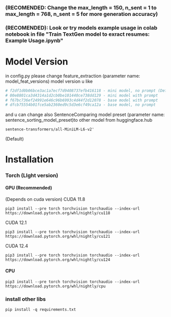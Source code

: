 ### (RECOMENDED: Change the max_length = 150, n_sent = 1 to  max_length = 768, n_sent = 5 for more generation accuracy) 
### (RECOMENDED): Look or try models example usage in colab notebook in file "Train TextGen model to exract resumes: Example Usage.ipynb" 

# Model Version 

in config.py please change feature_extraction (parameter name: model_feat_versions) model version u like 

```python
# f2df1d0b06bce3ac1a7ecf7d9408737efb416118 - mini model, no prompt (Default)
# 00e8801ca3d4314a1d2cb0be101440ce738dd129 - mini model with prompt 
# f67bc736ef24991e646c96b6993c4d44f2d12078 - base model with prompt
# dfcb75554b01fce5ab2360ed9c5d3e6cf49ca12a - base model, no prompt
```

and u can change also SentenceComparing model preset (parameter name: sentence_sorting_model_preset)to other model from huggingface.hub 

```
sentence-transformers/all-MiniLM-L6-v2'
```
(Default)

# Installation 

### Torch (LIght version)

#### GPU (Recommended)

(Depends on cuda version)
CUDA 11.8 
```
pip3 install --pre torch torchvision torchaudio --index-url https://download.pytorch.org/whl/nightly/cu118
```

CUDA 12.1 
```
pip3 install --pre torch torchvision torchaudio --index-url https://download.pytorch.org/whl/nightly/cu121
```

CUDA 12.4
```
pip3 install --pre torch torchvision torchaudio --index-url https://download.pytorch.org/whl/nightly/cu124
```

#### CPU 

```
pip3 install --pre torch torchvision torchaudio --index-url https://download.pytorch.org/whl/nightly/cpu
```

### install other libs 
```
pip install -q requirements.txt
```
